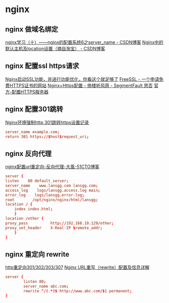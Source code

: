 # nginx

## nginx 做域名绑定

[nginx学习（十）——nginx的配置系统6之server_name - CSDN博客](http://blog.csdn.net/xxcupid/article/details/52515237)
[Nginx中的默认主机及location设置（摘自淘宝） - CSDN博客](http://blog.csdn.net/u010566813/article/details/51274954)

## nginx 配置ssl https请求

[Nginx启动SSL功能，并进行功能优化，你看这个就足够了](https://www.cnblogs.com/piscesLoveCc/p/6120875.html)
[FreeSSL - 一个申请免费HTTPS证书的网站](https://freessl.org/)
[Nginx+Https配置 - 倚楼听风雨 - SegmentFault 思否](https://segmentfault.com/a/1190000004976222)
[官方-配置HTTPS服务器](http://tengine.taobao.org/nginx_docs/cn/docs/http/configuring_https_servers.html)

## nginx 配置301跳转

[Nginx环境强制http 301跳转https设置记录](http://www.laozuo.org/9953.html)

```conf /etc/nginx/nginx.conf
server_name example.com;
return 301 https://$host$request_uri;
```

## nginx 反向代理

[nginx配置url重定向-反向代理-大風-51CTO博客](http://blog.51cto.com/lansgg/1575274)

```conf /etc/nginx/nginx.conf
server {
listen    80 default_server;
server_name    www.lansgg.com lansgg.com;
access_log    logs/lansgg.access.log main;
error_log    logs/lansgg.error.log;
root        /opt/nginx/nginx/html/lansgg;
location / {
    index index.html;
    }
location /other {
proxy_pass          http://192.168.10.129/other;
proxy_set_header    X-Real-IP $remote_addr;
    }
}
```

## nginx 重定向 rewrite

[http重定向301/302/303/307](https://blog.csdn.net/reliveit/article/details/50776984)
[Nginx URL重写（rewrite）配置及信息详解](https://www.cnblogs.com/czlun/articles/7010604.html)

```conf /etc/nginx/nginx.conf
server {
        listen 80;
        server_name abc.com;
        rewrite ^/(.*)$ http://www.abc.com/$1 permanent;
}
```